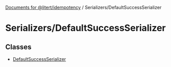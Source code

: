 [Documents for @litert/idempotency](../../index.md) / Serializers/DefaultSuccessSerializer

# Serializers/DefaultSuccessSerializer

## Classes

- [DefaultSuccessSerializer](classes/DefaultSuccessSerializer.md)
